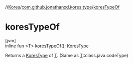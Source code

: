 //[Kores](../../index.md)/[com.github.jonathanxd.kores.type](index.md)/[koresTypeOf](kores-type-of.md)

# koresTypeOf

[jvm]\
inline fun <[T](kores-type-of.md)> [koresTypeOf](kores-type-of.md)(): [KoresType](-kores-type/index.md)

Returns a [KoresType](-kores-type/index.md) of [T](kores-type-of.md). (Same as [T](kores-type-of.md)::class.java.codeType)
